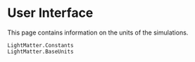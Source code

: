 # User Interface

This page contains information on the units of the simulations.

```@docs
LightMatter.Constants
LightMatter.BaseUnits
```

